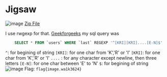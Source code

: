 # Jigsaw
![image](assets/sql/jigsaw_1.png)
[Zip File](assets/sql/shallowgraveu.zip) 


I use rwgexp for that.
[Geekforgeeks](https://www.geeksforgeeks.org/mysql-regular-expressions-regexp/)
my sql query was
```sql
	SELECT * FROM `users` WHERE `last` REGEXP '^[KRI][KRI]....[E-N]$'
```
`^`: for begining of string
`[KRI]`: for one char from 'K','R' or 'I'
`[KRI]`: for one char from 'K','R' or 'I'
`....` : for any character except newline, then three letters 
`[E-N]`: for one char between 'E' to 'N'
`$`: for begining of string
![image](assets/sql/jigsaw_2.png)
Flag: `flag{image.wa1k3624}` 
